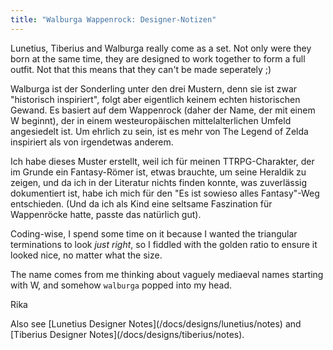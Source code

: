 ```yaml
---
title: "Walburga Wappenrock: Designer-Notizen"
---
```


<Note compact>Lunetius, Tiberius and Walburga really come as a set. Not only were they born at the same time, they are designed to work together to form a full outfit. Not that this means that they can't be made seperately ;)</Note>

Walburga ist der Sonderling unter den drei Mustern, denn sie ist zwar "historisch inspiriert", folgt aber eigentlich keinem echten historischen Gewand. Es basiert auf dem Wappenrock (daher der Name, der mit einem W beginnt), der in einem westeuropäischen mittelalterlichen Umfeld angesiedelt ist. Um ehrlich zu sein, ist es mehr von The Legend of Zelda inspiriert als von irgendetwas anderem.

Ich habe dieses Muster erstellt, weil ich für meinen TTRPG-Charakter, der im Grunde ein Fantasy-Römer ist, etwas brauchte, um seine Heraldik zu zeigen, und da ich in der Literatur nichts finden konnte, was zuverlässig dokumentiert ist, habe ich mich für den "Es ist sowieso alles Fantasy"-Weg entschieden. (Und da ich als Kind eine seltsame Faszination für Wappenröcke hatte, passte das natürlich gut).

Coding-wise, I spend some time on it because I wanted the triangular terminations to look *just right*, so I fiddled with the golden ratio to ensure it looked nice, no matter what the size.

The name comes from me thinking about vaguely mediaeval names starting with W, and somehow `walburga` popped into my head.

Rika

<Related compact>Also see \[Lunetius Designer Notes\](/docs/designs/lunetius/notes) and \[Tiberius Designer Notes\](/docs/designs/tiberius/notes).</Related>
